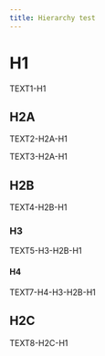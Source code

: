 ```yaml
---
title: Hierarchy test
---
```


# H1

TEXT1-H1

## H2A

TEXT2-H2A-H1

TEXT3-H2A-H1

## H2B

TEXT4-H2B-H1

### H3

TEXT5-H3-H2B-H1

<div>
  <h4>H4</h4>
  <p>TEXT7-H4-H3-H2B-H1</p>
</div>

## H2C

TEXT8-H2C-H1

